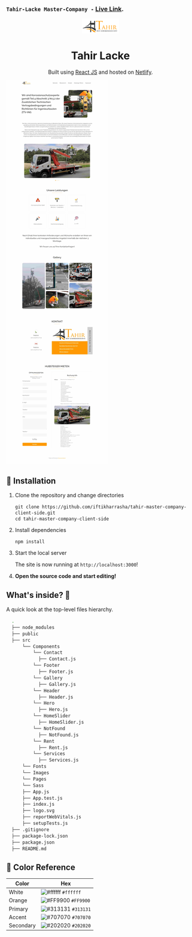 ### `Tahir-Lacke Master-Company -` [Live Link](https://tahir-lacke.netlify.app/).

<p align="center">
  <a href="https://tahir-lacke.netlify.app/">
    <img alt="Logo" src="./src/Images/logo.png" width="100" />
  </a>
</p>
<h1 align="center">
  Tahir Lacke
</h1>
<p align="center">
  Built using <a href="https://reactjs.org/" target="_blank">React JS</a> and hosted on <a href="https://www.netlify.com/" target="_blank">Netlify</a>.
</p>

![hero](./src/Images/tahir-ui.jpg)

## 🚀 Installation

1.  Clone the repository and change directories

    ```shell
    git clone https://github.com/iftikharrasha/tahir-master-company-client-side.git
    cd tahir-master-company-client-side
    ```

2. Install dependencies

    ```shell
    npm install
    ```

3. Start the local server

    The site is now running at `http://localhost:3000`!
    

4.  **Open the source code and start editing!**


## What's inside? 🧐

A quick look at the top-level files hierarchy.

```sh
  .
  ├── node_modules
  ├── public 
  ├── src
      └── Components
          └── Contact
            ├── Contact.js
          └── Footer
            ├── Footer.js
          └── Gallery
            ├── Gallery.js
          └── Header
            ├── Header.js
          └── Hero
            ├── Hero.js
          └── HomeSlider
            ├── HomeSlider.js
          └── NotFound
            ├── NotFound.js
          └── Rent
            ├── Rent.js
          └── Services
            ├── Services.js
      └── Fonts
      └── Images
      └── Pages
      └── Sass
      ├── App.js
      ├── App.test.js
      ├── index.js
      ├── logo.svg
      ├── reportWebVitals.js
      ├── setupTests.js
  ├── .gitignore
  ├── package-lock.json
  ├── package.json
  ├── README.md
 ```
 
 ## 🎨 Color Reference
| Color          | Hex                                                                |
| -------------- | ------------------------------------------------------------------ |
| White          | ![#ffffff](https://via.placeholder.com/10/ffffff?text=+) `#ffffff` |
| Orange        | ![#FF9900](https://via.placeholder.com/10/FF9900?text=+) `#FF9900` |
| Primary        | ![#313131](https://via.placeholder.com/10/313131?text=+) `#313131` |
| Accent        | ![#707070](https://via.placeholder.com/10/707070?text=+) `#707070` |
| Secondary        | ![#202020](https://via.placeholder.com/10/202020?text=+) `#202020` |


